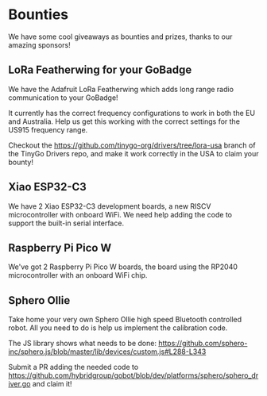 # Bounties

We have some cool giveaways as bounties and prizes, thanks to our amazing sponsors!

## LoRa Featherwing for your GoBadge

We have the Adafruit LoRa Featherwing which adds long range radio communication to your GoBadge!

It currently has the correct frequency configurations to work in both the EU and Australia. Help us get this working with the correct settings for the US915 frequency range.

Checkout the https://github.com/tinygo-org/drivers/tree/lora-usa branch of the TinyGo Drivers repo, and make it work correctly in the USA to claim your bounty!

## Xiao ESP32-C3

We have 2 Xiao ESP32-C3 development boards, a new RISCV microcontroller with onboard WiFi. We need help adding the code to support the built-in serial interface.

## Raspberry Pi Pico W

We've got 2 Raspberry Pi Pico W boards, the board using the RP2040 microcontroller with an onboard WiFi chip.

## Sphero Ollie

Take home your very own Sphero Ollie high speed Bluetooth controlled robot. All you need to do is help us implement the calibration code.

The JS library shows what needs to be done:
https://github.com/sphero-inc/sphero.js/blob/master/lib/devices/custom.js#L288-L343

Submit a PR adding the needed code to https://github.com/hybridgroup/gobot/blob/dev/platforms/sphero/sphero_driver.go and claim it!
